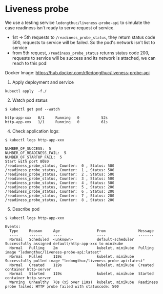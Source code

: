 # Liveness probe

We use a testing service `ledongthuc/liveness-probe-api` to simulate the case readiness isn't ready to serve request of service.
 - 1st -> 5th requests to `/readiness_probe_status`, they return status code 500, requests to service will be failed. So the pod's network isn't list to service
 - from 5th request, `/readiness_probe_status` returns status code 200, requests to service will be success and its network is attached, we can reach to this pod
 
Docker Image: https://hub.docker.com/r/ledongthuc/liveness-probe-api

1. Apply deployment and service

```
kubectl apply  -f./
```

2. Watch pod status

```
$ kubectl get pod --watch

http-app-xxx   0/1     Running   0          52s
http-app-xxx   1/1     Running   0          61s
```

4. Check application logs:
```
$ kubectl logs http-app-xxx

NUMBER_OF_SUCCESS:  5
NUMBER_OF_READINESS_FAIL:  5
NUMBER_OF_STARTUP_FAIL:  5
Start with port 8080
/readiness_probe_status, Counter:  0 , Status: 500
/readiness_probe_status, Counter:  1 , Status: 500
/readiness_probe_status, Counter:  2 , Status: 500
/readiness_probe_status, Counter:  3 , Status: 500
/readiness_probe_status, Counter:  4 , Status: 500
/readiness_probe_status, Counter:  5 , Status: 200
/readiness_probe_status, Counter:  6 , Status: 200
/readiness_probe_status, Counter:  7 , Status: 200
/readiness_probe_status, Counter:  8 , Status: 200

```

5. Describe pod
```
$ kubectl logs http-app-xxx

Events:
  Type     Reason     Age                 From               Message
  ----     ------     ----                ----               -------
  Normal   Scheduled  <unknown>           default-scheduler  Successfully assigned default/http-app-xxx to minikube
  Normal   Pulling    2m                  kubelet, minikube  Pulling image "ledongthuc/liveness-probe-api:latest"
  Normal   Pulled     119s                kubelet, minikube  Successfully pulled image "ledongthuc/liveness-probe-api:latest"
  Normal   Created    119s                kubelet, minikube  Created container http-server
  Normal   Started    119s                kubelet, minikube  Started container http-server
  Warning  Unhealthy  70s (x5 over 110s)  kubelet, minikube  Readiness probe failed: HTTP probe failed with statuscode: 500
```
